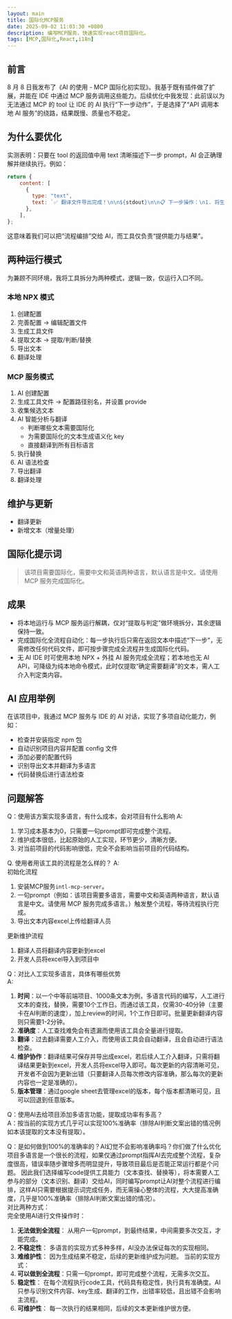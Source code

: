 ```yaml
---
layout: main
title: 国际化MCP服务
date: 2025-09-02 11:03:30 +0800
description: 编写MCP服务，快速实现react项目国际化。
tags: [MCP,国际化,React,i18n]
---
```


## 前言
8 月 8 日我发布了《AI 的使用 - MCP 国际化初实现》。我基于既有插件做了扩展，并能在 IDE 中通过 MCP 服务调用这些能力。后续优化中我发现：此前误以为无法通过 MCP 的 tool 让 IDE 的 AI 执行“下一步动作”，于是选择了“API 调用本地 AI 服务”的绕路，结果既慢、质量也不稳定。

## 为什么要优化
实测表明：只要在 tool 的返回值中用 text 清晰描述下一步 prompt，AI 会正确理解并继续执行。例如：
```js
return {
    content: [
      {
        type: "text",
        text: `✅ 翻译文件导出完成！\n\n${stdout}\n\n📋 下一步操作：\n1. 将生成的 Excel 文件交给翻译人员进行翻译\n2. 翻译完成后，AI 助手可调用相应工具导入翻译内容`,
      },
    ],
};
```
这意味着我们可以把“流程编排”交给 AI，而工具仅负责“提供能力与结果”。

## 两种运行模式
为兼顾不同环境，我将工具拆分为两种模式，逻辑一致，仅运行入口不同。

### 本地 NPX 模式
1. 创建配置
2. 完善配置 → 编辑配置文件
3. 生成工具文件
4. 提取文本 → 提取/判断/替换
5. 导出文本
6. 翻译处理

### MCP 服务模式
1. AI 创建配置
2. 生成工具文件 → 配置路径别名，并设置 provide
3. 收集候选文本
4. AI 智能分析与翻译
   - 判断哪些文本需要国际化
   - 为需要国际化的文本生成语义化 key
   - 直接翻译到所有目标语言
5. 执行替换
6. AI 语法检查
7. 导出翻译
8. 翻译处理

## 维护与更新
- 翻译更新
- 新增文本（增量处理）

## 国际化提示词
> 该项目需要国际化，需要中文和英语两种语言，默认语言是中文。请使用 MCP 服务完成国际化。

## 成果
- 将本地运行与 MCP 服务运行解耦，仅对“提取与判定”做环境拆分，其余逻辑保持一致。
- 完成国际化全流程自动化：每一步执行后只需在返回文本中描述“下一步”，无需修改任何代码文件，即可按步骤完成全流程并生成国际化代码。
- 无 AI IDE 时可使用本地 NPX + 外挂 AI 服务完成全流程；若本地也无 AI API，可降级为纯本地命令模式，此时仅提取“确定需要翻译”的文本，需人工介入判定类内容。

## AI 应用举例
在该项目中，我通过 MCP 服务与 IDE 的 AI 对话，实现了多项自动化能力，例如：
- 检查并安装指定 npm 包
- 自动识别项目内容并配置 config 文件
- 添加必要的配置代码
- 识别导出文本并翻译为多语言
- 代码替换后进行语法检查


## 问题解答
Q：使用该方案实现多语言，有什么成本，会对项目有什么影响
A: 
1. 学习成本基本为0，只需要一句prompt即可完成整个流程。
2. 维护成本很低，比起原始的人工实现，环节更少，清晰方便。
3. 对当前项目的代码影响很低，完全不会影响当前项目的代码结构。

Q. 使用者用该工具的流程是怎么样的？
A:   
初始化流程
1. 安装MCP服务`intl-mcp-server`。
2. 一句prompt（例如：该项目需要多语言，需要中文和英语两种语言，默认语言是中文。请使用 MCP 服务完成多语言。）触发整个流程，等待流程执行完成。
3. 导出文本内容excel上传给翻译人员

更新维护流程
1. 翻译人员将翻译内容更新到excel
2. 开发人员将excel导入到项目中

Q：对比人工实现多语言，具体有哪些优势  
A: 
1. **时间**：以一个中等前端项目、1000条文本为例，多语言代码的编写，人工进行文本的查找，替换，需要10个工作日。而通过该工具，仅需30-40分钟（主要卡在AI判断的速度），加上review的时间，1个工作日即可。批量更新翻译内容则只需要1-2分钟。
2. **准确度**：人工查找难免会有遗漏而使用该工具会全量进行提取。
3. **翻译**：过去翻译需要人工介入，而使用该工具会自动翻译，且会自动进行语法检查。
4. **维护协作**：翻译结果可保存并导出成excel，若后续人工介入翻译，只需将翻译结果更新到excel，开发人员将excel导入即可。每次更新的内容清晰可见，开发者不会因为更新出错（只要翻译人员每次修改内容准确，那么每次的更新内容也一定是准确的）。
5. **版本管理**：通过google sheet去管理excel的版本，每个版本都清晰可见，且可以回退到任意版本。

Q：使用AI去给项目添加多语言功能，提取成功率有多高？  
A：按当前的实现方式几乎可以实现100%准确率（排除AI判断文案出错的情况例如本该提取的文本没有提取）。  

Q：是如何做到100%的准确率的？AI幻觉不会影响准确率吗？你们做了什么优化
项目多语言是一个很长的流程，如果仅通过prompt指挥AI去完成整个流程，复杂度很高，错误率随步骤增多而明显提升，导致项目最后是否能正常运行都是个问题。
因此我们选择编写code提供工具能力（文本查找、替换等），将本需要人工参与的部分（文本识别、翻译）交给AI，同时编写prompt让AI对整个流程进行编排，这样AI只需要根据提示词完成任务，而无需操心整体的流程，大大提高准确度，几乎是100%准确率（排除AI判断文案出错的情况）。   
对比两种方式：  
完全使用AI进行文件操作时：  
1. **无法做到全流程**： 从用户一句prompt，到最终结果，中间需要多次交互，才能完成。  
2. **不稳定性**： 多语言的实现方式多种多样，AI没办法保证每次的实现相同。 
3. **难维护性**： 因为生成结果不稳定，后续的更新维护成为问题。
当前的实现方式：
1. **可以做到全流程**：只需一句prompt，即可完成整个流程，无需多次交互。
2. **稳定性**： 在每个流程执行code工具，代码具有稳定性，执行具有准确度。AI只参与识别文件内容、key生成、翻译的工作，出错率较低，且出错不会影响主流程。 
3. **可维护性**： 每一次执行的结果相同，后续的文本更新维护很方便。



